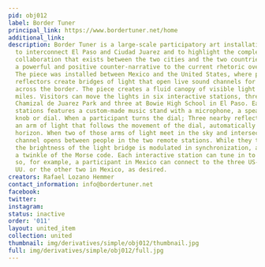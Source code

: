 ```yaml
---
pid: obj012
label: Border Tuner
principal_link: https://www.bordertuner.net/home
additional_link: 
description: Border Tuner is a large-scale participatory art installation. It is designed
  to interconnect El Paso and Ciudad Juarez and to highlight the complex and long-term
  collaboration that exists between the two cities and the two countries, providing
  a powerful and positive counter-narrative to the current rhetoric over the border.
  The piece was installed between Mexico and the United States, where powerful robotic
  reflectors create bridges of light that open live sound channels for communication
  across the border. The piece creates a fluid canopy of visible light for up to 10
  miles. Visitors can move the lights in six interactive stations, three located in
  Chamizal de Juarez Park and three at Bowie High School in El Paso. Each of the interactive
  stations features a custom-made music stand with a microphone, a speaker and a large
  knob or dial. When a participant turns the dial; Three nearby reflectors create
  an arm of light that follows the movement of the dial, automatically scanning the
  horizon. When two of those arms of light meet in the sky and intersect, a sound
  channel opens between people in the two remote stations. While they talk and listen,
  the brightness of the light bridge is modulated in synchronization, a flash like
  a twinkle of the Morse code. Each interactive station can tune in to any other station,
  so, for example, a participant in Mexico can connect to the three US-based stations.
  UU. or the other two in Mexico, as desired.
creators: Rafael Lozano Hemmer
contact_information: info@bordertuner.net
facebook: 
twitter: 
instagram: 
status: inactive
order: '011'
layout: united_item
collection: united
thumbnail: img/derivatives/simple/obj012/thumbnail.jpg
full: img/derivatives/simple/obj012/full.jpg
---
```

